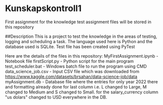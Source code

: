 # Kunskapskontroll1
First assignment for the knowledge test assignment files will be stored in this repository

##Description
This is a project to test the knowledge in the areas of testing, logging and scheduling a task. The language used here is Python and the database used is SQLite. Test file has been created using PyTest

Here are the details of the files in this repository:
MyFirstAssignment.ipynb - Notebook file
firstScript.py - Python script for the main program
test_scheduler.bat - Windows batch file to run the program using CMD
data_science_job.csv - Input CSV file which was downloaded from https://www.kaggle.com/datasets/brsahan/data-science-job/data
myAssignment.db - Database file where the entries for only year 2022 there and formatting already done for last column i.e. L changed to Large, M changed to Medium and S changed to Small. for the salary_currency column "us dolars" changed to USD everywhere in the DB. 
